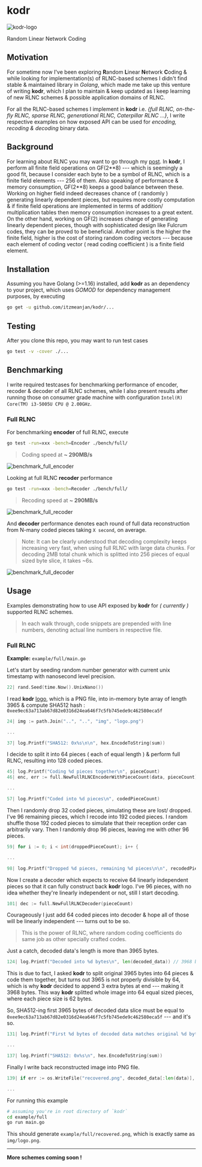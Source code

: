 # kodr

![kodr-logo](./img/logo.png)

Random Linear Network Coding

## Motivation

For sometime now I've been exploring **R**andom **L**inear **N**etwork **C**oding & while looking for implementation(s) of RLNC-based schemes I didn't find stable & maintained library in *Golang*, which made me take up this venture of writing **kodr**, which I plan to maintain & keep updated as I keep learning of new RLNC schemes & possible application domains of RLNC.

For all the RLNC-based schemes I implement in **kodr** i.e. _{full RLNC, on-the-fly RLNC, sparse RLNC, generational RLNC, Caterpillar RLNC ...}_, I write respective examples on how exposed API can be used for *encoding, recoding & decoding* binary data.

## Background

For learning about RLNC you may want to go through my [post](https://itzmeanjan.in/pages/rlnc-in-depth.html). In **kodr**, I perform all finite field operations on GF(2\*\*8) --- which is seemingly a good fit, because I consider each byte to be a symbol of RLNC, which is a finite field elements --- 256 of them. Also speaking of performance & memory consumption, GF(2\*\*8) keeps a good balance between these. Working on higher field indeed decreases chance of ( randomly ) generating linearly dependent pieces, but requires more costly computation & if finite field operations are implemented in terms of addition/ multiplication tables then memory consumption increases to a great extent. On the other hand, working on GF(2) increases change of generating linearly dependent pieces, though with sophisticated design like Fulcrum codes, they can be proved to be beneficial. Another point is the higher the finite field, higher is the cost of storing random coding vectors --- because each element of coding vector ( read coding coefficient ) is a finite field element.

## Installation

Assuming you have Golang (>=1.16) installed, add **kodr** as an dependency to your project, which uses *GOMOD* for dependency management purposes, by executing

```bash
go get -u github.com/itzmeanjan/kodr/...
```

## Testing

After you clone this repo, you may want to run test cases

```bash
go test -v -cover ./...
```

## Benchmarking

I write required testcases for benchmarking performance of encoder, recoder & decoder of all RLNC schemes, while I also present results after running those on consumer grade machine with configuration `Intel(R) Core(TM) i3-5005U CPU @ 2.00GHz`.

### Full RLNC

For benchmarking **encoder** of full RLNC, execute

```bash
go test -run=xxx -bench=Encoder ./bench/full/
```

> Coding speed at **~ 290MB/s**

![benchmark_full_encoder](./img/benchmark_full_encoder.png)

Looking at full RLNC **recoder** performance

```bash
go test -run=xxx -bench=Recoder ./bench/full/
```

> Recoding speed at **~ 290MB/s**

![benchmark_full_recoder](./img/benchmark_full_recoder.png)

And **decoder** performance denotes each round of full data reconstruction from N-many coded pieces taking `X second`, on average. 

> Note: It can be clearly understood that decoding complexity keeps increasing very fast, when using full RLNC with large data chunks. For decoding 2MB total chunk which is splitted into 256 pieces of equal sized byte slice, it takes ~6s.

![benchmark_full_decoder](./img/benchmark_full_decoder.png)

## Usage

Examples demonstrating how to use API exposed by **kodr** for _( currently )_ supported RLNC schemes.

> In each walk through, code snippets are prepended with line numbers, denoting actual line numbers in respective file.

### Full RLNC

**Example:** `example/full/main.go`

Let's start by seeding random number generator with current unix timestamp with nanosecond level precision.

```go
22| rand.Seed(time.Now().UnixNano())
```

I read **kodr** [logo](#kodr), which is a PNG file, into in-memory byte array of length 3965 & compute SHA512 hash : `0xee9ec63a713ab67d82e0316d24ea646f7c5fb745ede9c462580eca5f`

```go
24| img := path.Join("..", "..", "img", "logo.png")

...

37| log.Printf("SHA512: 0x%s\n\n", hex.EncodeToString(sum))
```

I decide to split it into 64 pieces ( each of equal length ) & perform full RLNC, resulting into 128 coded pieces.

```go
45| log.Printf("Coding %d pieces together\n", pieceCount)
46| enc, err := full.NewFullRLNCEncoderWithPieceCount(data, pieceCount)

...

57| log.Printf("Coded into %d pieces\n", codedPieceCount)
```

Then I randomly drop 32 coded pieces, simulating these are lost/ dropped. I've 96 remaining pieces, which I recode into 192 coded pieces. I random shuffle those 192 coded pieces to simulate that their reception order can arbitrarily vary. Then I randomly drop 96 pieces, leaving me with other 96 pieces.

```go
59| for i := 0; i < int(droppedPieceCount); i++ {

...

98| log.Printf("Dropped %d pieces, remaining %d pieces\n\n", recodedPieceCount/2, len(recodedPieces))
```

Now I create a decoder which expects to receive 64 linearly independent pieces so that it can fully construct back **kodr** logo. I've 96 pieces, with no idea whether they're linearly independent or not, still I start decoding.

```go
101| dec := full.NewFullRLNCDecoder(pieceCount)
```

Courageously I just add 64 coded pieces into decoder & hope all of those will be linearly independent --- turns out to be so. 

> This is the power of RLNC, where random coding coefficients do same job as other specially crafted codes.

Just a catch, decoded data's length is more than 3965 bytes.

```go
124| log.Printf("Decoded into %d bytes\n", len(decoded_data)) // 3968 bytes
```

This is due to fact, I asked **kodr** to split original 3965 bytes into 64 pieces & code them together, but turns out 3965 is not properly divisible by 64, which is why **kodr** decided to append 3 extra bytes at end --- making it 3968 bytes. This way **kodr** splitted whole image into 64 equal sized pieces, where each piece size is 62 bytes.

So, SHA512-ing first 3965 bytes of decoded data slice must be equal to `0xee9ec63a713ab67d82e0316d24ea646f7c5fb745ede9c462580eca5f` --- and it's so.

```go
131| log.Printf("First %d bytes of decoded data matches original %d bytes\n", len(data), len(data))

...

137| log.Printf("SHA512: 0x%s\n", hex.EncodeToString(sum))
```

Finally I write back reconstructed image into PNG file.

```go
139| if err := os.WriteFile("recovered.png", decoded_data[:len(data)], 0o644); err != nil {

...
```

For running this example

```bash
# assuming you're in root directory of `kodr`
cd example/full
go run main.go
```

This should generate `example/full/recovered.png`, which is exactly same as `img/logo.png`.

---

**More schemes coming soon !**
